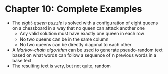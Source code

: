 Chapter 10: Complete Examples
=============================

- The *eight-queen puzzle* is solved with a configuration of eight
  queens on a chessboard in a way that no queen can attack another
  one
    - Any valid solution must have exactly one queen in each row
    - No two queens can be in the same column
    - No two queens can be directly diagonal to each other
- A *Markov-chain algorithm* can be used to generate pseudo-random
  text based on what words can follow a sequence of n previous words
  in a base text
- The resulting text is very, but not quite, random

